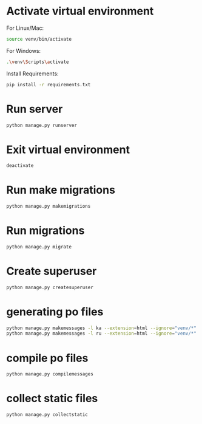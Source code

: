 # Activate virtual environment

For Linux/Mac:

```bash
source venv/bin/activate
```

For Windows:

```bash
.\venv\Scripts\activate
```

Install Requirements:

```bash
pip install -r requirements.txt
```

# Run server

```bash
python manage.py runserver
```

# Exit virtual environment

```bash
deactivate
```

# Run make migrations

```bash
python manage.py makemigrations
```

# Run migrations

```bash
python manage.py migrate
```

# Create superuser

```bash
python manage.py createsuperuser
```

# generating po files

```bash
python manage.py makemessages -l ka --extension=html --ignore="venv/*"
python manage.py makemessages -l ru --extension=html --ignore="venv/*"
```

# compile po files

```bash
python manage.py compilemessages
```

# collect static files

```bash
python manage.py collectstatic
```
